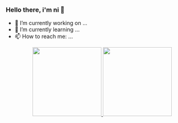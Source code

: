 ### Hello there, i'm ni 👋

- 🔭 I’m currently working on ...
- 🌱 I’m currently learning ...
- 📫 How to reach me: ...

<div align="center">
  <a href="https://github.com/ProbablyNi">
  <img height="180em" src="https://github-readme-stats.vercel.app/api?username=ProbablyNi&show_icons=true&theme=tokyonight&include_all_commits=true&count_private=true"/>
  <img height="180em" src="https://github-readme-stats.vercel.app/api/top-langs/?username=ProbablyNi&layout=compact&langs_count=7&theme=tokyonight"/>
</div>
